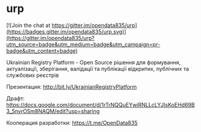 # urp

[![Join the chat at https://gitter.im/opendata835/urp](https://badges.gitter.im/opendata835/urp.svg)](https://gitter.im/opendata835/urp?utm_source=badge&utm_medium=badge&utm_campaign=pr-badge&utm_content=badge)

Ukrainian Registry Platform - Open Source рішення для формування, актуалізації,  зберігання, валідації та публікації  відкритих, публічних та службових реєстрів


Презентация: http://bit.ly/UkrainianRegistryPlatform

Драфт: https://docs.google.com/document/d/1rTrNQQuEYwiRNLLcLYJIsKoEHd69B3_5nyrOSm8NAQM/edit?usp=sharing

Кооперация разработки: https://t.me/OpenData835
